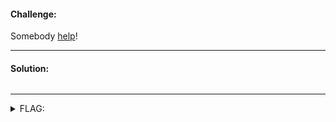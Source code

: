 #### Challenge:

Somebody [help](https://catch-me-if-you-can.web.actf.co/)!

---

#### Solution:

```
```

---

<details><summary>FLAG:</summary>

```
actf{y0u_caught_m3!_0101ff9abc2a724814dfd1c85c766afc7fbd88d2cdf747d8d9ddbf12d68ff874}
```

</details>
<br/>

